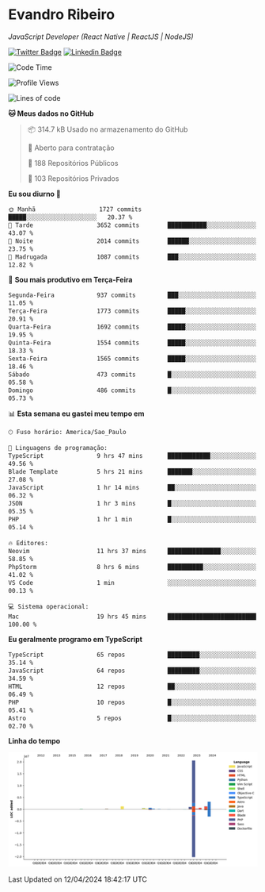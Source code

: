 # Evandro **Ribeiro**

*JavaScript Developer (React Native | ReactJS | NodeJS)*

[![Twitter Badge](https://img.shields.io/badge/-@ribeiroevandro-201B2D?style=flat-square&labelColor=201B2D&logo=twitter&logoColor=white&link=https://twitter.com/ribeiroevandro)](https://twitter.com/ribeiroevandro) 
[![Linkedin Badge](https://img.shields.io/badge/-Evandro%20Ribeiro-201B2D?style=flat-square&logo=Linkedin&logoColor=white&link=https://www.linkedin.com/in/ribeiroevandro)](https://www.linkedin.com/in/ribeiroevandro) 


<!--START_SECTION:waka-->
![Code Time](http://img.shields.io/badge/Code%20Time-3%2C804%20hrs%2032%20mins-blue)

![Profile Views](http://img.shields.io/badge/Visualizac%C3%B5es%20do%20perfil-3-blue)

![Lines of code](https://img.shields.io/badge/Desde%20o%20Hello%20World%20eu%20escrevi-29.9%20million%20linhas%20de%20c%C3%B3digo-blue)

**🐱 Meus dados no GitHub** 

> 📦 314.7 kB Usado no armazenamento do GitHub 
 > 
> 💼 Aberto para contratação
 > 
> 📜 188 Repositórios Públicos 
 > 
> 🔑 103 Repositórios Privados 
 > 
**Eu sou diurno 🐤** 

```text
🌞 Manhã                  1727 commits        █████░░░░░░░░░░░░░░░░░░░░   20.37 % 
🌆 Tarde                  3652 commits        ███████████░░░░░░░░░░░░░░   43.07 % 
🌃 Noite                  2014 commits        ██████░░░░░░░░░░░░░░░░░░░   23.75 % 
🌙 Madrugada              1087 commits        ███░░░░░░░░░░░░░░░░░░░░░░   12.82 % 
```
📅 **Sou mais produtivo em Terça-Feira** 

```text
Segunda-Feira            937 commits         ███░░░░░░░░░░░░░░░░░░░░░░   11.05 % 
Terça-Feira              1773 commits        █████░░░░░░░░░░░░░░░░░░░░   20.91 % 
Quarta-Feira             1692 commits        █████░░░░░░░░░░░░░░░░░░░░   19.95 % 
Quinta-Feira             1554 commits        █████░░░░░░░░░░░░░░░░░░░░   18.33 % 
Sexta-Feira              1565 commits        █████░░░░░░░░░░░░░░░░░░░░   18.46 % 
Sábado                   473 commits         █░░░░░░░░░░░░░░░░░░░░░░░░   05.58 % 
Domingo                  486 commits         █░░░░░░░░░░░░░░░░░░░░░░░░   05.73 % 
```


📊 **Esta semana eu gastei meu tempo em** 

```text
🕑︎ Fuso horário: America/Sao_Paulo

💬 Linguagens de programação: 
TypeScript               9 hrs 47 mins       ████████████░░░░░░░░░░░░░   49.56 % 
Blade Template           5 hrs 21 mins       ███████░░░░░░░░░░░░░░░░░░   27.08 % 
JavaScript               1 hr 14 mins        ██░░░░░░░░░░░░░░░░░░░░░░░   06.32 % 
JSON                     1 hr 3 mins         █░░░░░░░░░░░░░░░░░░░░░░░░   05.35 % 
PHP                      1 hr 1 min          █░░░░░░░░░░░░░░░░░░░░░░░░   05.14 % 

🔥 Editores: 
Neovim                   11 hrs 37 mins      ███████████████░░░░░░░░░░   58.85 % 
PhpStorm                 8 hrs 6 mins        ██████████░░░░░░░░░░░░░░░   41.02 % 
VS Code                  1 min               ░░░░░░░░░░░░░░░░░░░░░░░░░   00.13 % 

💻 Sistema operacional: 
Mac                      19 hrs 45 mins      █████████████████████████   100.00 % 
```

**Eu geralmente programo em TypeScript** 

```text
TypeScript               65 repos            █████████░░░░░░░░░░░░░░░░   35.14 % 
JavaScript               64 repos            █████████░░░░░░░░░░░░░░░░   34.59 % 
HTML                     12 repos            ██░░░░░░░░░░░░░░░░░░░░░░░   06.49 % 
PHP                      10 repos            █░░░░░░░░░░░░░░░░░░░░░░░░   05.41 % 
Astro                    5 repos             █░░░░░░░░░░░░░░░░░░░░░░░░   02.70 % 
```



**Linha do tempo**

![Lines of Code chart](https://raw.githubusercontent.com/ribeiroevandro/ribeiroevandro/main/assets/bar_graph.png)


 Last Updated on 12/04/2024 18:42:17 UTC
<!--END_SECTION:waka-->
